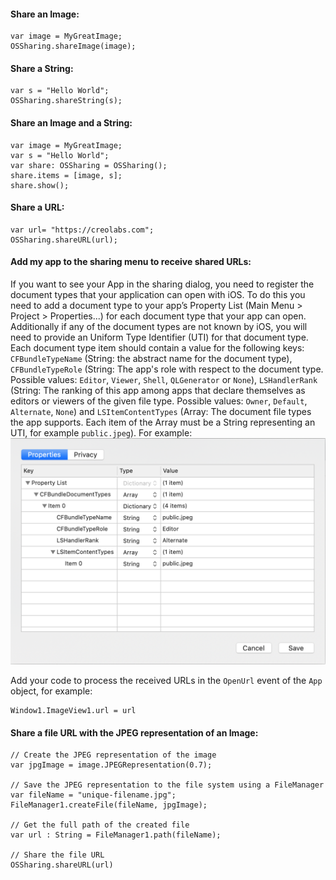 #### Share an Image:
```
var image = MyGreatImage;
OSSharing.shareImage(image);
```

#### Share a String:
```
var s = "Hello World";
OSSharing.shareString(s);
```

#### Share an Image and a String:
```
var image = MyGreatImage;
var s = "Hello World";
var share: OSSharing = OSSharing();
share.items = [image, s];
share.show();
```

#### Share a URL:
```
var url= "https://creolabs.com";
OSSharing.shareURL(url);
```

#### Add my app to the sharing menu to receive shared URLs:
If you want to see your App in the sharing dialog, you need to register the document types that your application can open with iOS. To do this you need to add a document type to your app’s Property List (Main Menu > Project > Properties...) for each document type that your app can open. Additionally if any of the document types are not known by iOS, you will need to provide an Uniform Type Identifier (UTI) for that document type.
Each document type item should contain a value for the following keys: `CFBundleTypeName` (String: the abstract name for the document type), `CFBundleTypeRole` (String: The app's role with respect to the document type. Possible values: `Editor`, `Viewer`, `Shell`, `QLGenerator` or `None`), `LSHandlerRank` (String: The ranking of this app among apps that declare themselves as editors or viewers of the given file type. Possible values: `Owner`, `Default`, `Alternate`, `None`) and `LSItemContentTypes` (Array: The document file types the app supports. Each item of the Array must be a String representing an UTI, for example `public.jpeg`). For example:
![Simple Alert](../images/examples/OSSharing-1.png)

Add your code to process the received URLs in the `OpenUrl` event of the `App` object, for example:
```
Window1.ImageView1.url = url
```

#### Share a file URL with the JPEG representation of an Image:
```
// Create the JPEG representation of the image
var jpgImage = image.JPEGRepresentation(0.7);

// Save the JPEG representation to the file system using a FileManager
var fileName = "unique-filename.jpg";
FileManager1.createFile(fileName, jpgImage);

// Get the full path of the created file
var url : String = FileManager1.path(fileName);

// Share the file URL
OSSharing.shareURL(url)
```
